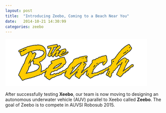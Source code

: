 ```yaml
---
layout: post
title:  "Introducing Zeebo, Coming to a Beach Near You"
date:   2014-10-21 14:30:99
categories: zeebo
---
```

![Go Beach!](/images/go-beach.png)

After successfully testing **Xeebo**, our team is now moving to designing an autonomous underwater vehicle (AUV) parallel to Xeebo called **Zeebo**. The goal of Zeebo is to compete in AUVSI Robosub 2015.
